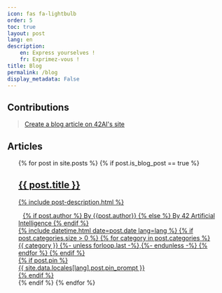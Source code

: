 ```yaml
---
icon: fas fa-lightbulb
order: 5
toc: true
layout: post
lang: en
description: 
    en: Express yourselves !
    fr: Exprimez-vous !
title: Blog
permalink: /blog
display_metadata: False
---
```


## Contributions 

> [Create a blog article on 42AI's site](/42students/#contributing-by-publishing-a-blog-article)

## Articles

<div id="post-list" class="flex-grow-1 px-xl-1" style="max-width: 90%; margin: 0 5% 0 5%;">
{% for post in site.posts %}
    {% if post.is_blog_post == true %}
    <a href="{{ post.url | relative_url }}" class="row g-0 flex-md-row-reverse">
        <article class="card-wrapper card" style="background-image: url(assets/img/banners/blog_card_background_img2.png); background-dimensions: cover; margin-top: 15px">
                  <div class="col-md-{{ card_body_col }}">
                    <div class="card-body d-flex flex-column">
                      <h2 class="card-title my-2 mt-md-0">{{ post.title }}</h2>
                      <div class="card-text content mt-0 mb-3">
                        <p>{% include post-description.html %}</p>
                      </div>
                      <div class="card-text content mt-0 mb-3">
                        <span style="font-size: 14px;">
                            <i class="fas fa-pen" style="margin-right: 10px;"></i>
                        {% if post.author %} By {{post.author}}
                        {% else %} By 42 Artificial Intelligence
                        {% endif %}</span>
                      </div>
                      <div class="post-meta flex-grow-1 d-flex align-items-end">
                        <div class="me-auto">
                          <!-- posted date -->
                          <i class="far fa-calendar fa-fw me-1"></i>
                          {% include datetime.html date=post.date lang=lang %}
                          <!-- categories -->
                          {% if post.categories.size > 0 %}
                            <i class="far fa-folder-open fa-fw me-1"></i>
                            <span class="categories">
                              {% for category in post.categories %}
                                {{ category }}
                                {%- unless forloop.last -%},{%- endunless -%}
                              {% endfor %}
                            </span>
                          {% endif %}
                        </div>
                        {% if post.pin %}
                          <div class="pin ms-1">
                            <i class="fas fa-thumbtack fa-fw"></i>
                            <span>{{ site.data.locales[lang].post.pin_prompt }}</span>
                          </div>
                        {% endif %}
                      </div>
                      <!-- .post-meta -->
                    </div>
                    <!-- .card-body -->
                  </div>
    </article>
    </a>
    {% endif %}
{% endfor %}
</div>

